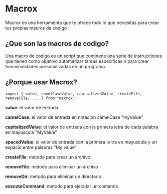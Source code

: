 # Macrox

Macrox es una herramienta que te ofrece todo lo que necesitas para crear tus propias macros de codigo

## ¿Que son las macros de codigo?

Una macro de codigo es un script que continene una serie de instrucciones que tienen como objetivo automatizar tareas específicas o para crear funcionalidades personalizadas en un programa.

## ¿Porque usar Macrox?

```shell
import { value, camelCaseValue, capitalizedValue, createFile, removeFile, ... } from "macrox";
```

**value**: el valor de entrada

**camelCase**: el valor de entrada en notación camelCase "myValue"

**capitalizedValue**: el valor de entrada con la primera letra de cada palabra en mayuscula "MyValue"

**spacedValue**: el valor de entrada con la primera le tra en mayuscula y un espacio entre palabras "My value"

**createFile**: metodo para crear un archivo

**removeFile**: metodo para eliminar un archivo

**removeDir**: metodo para eliminar un directorio

**executeCommand**: metodo para ejecutar un comando
